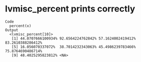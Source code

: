 # lvmisc_percent prints correctly

    Code
      percent(x)
    Output
      <lvmisc_percent[10]>
       [1] 44.0707666100934% 92.6564224762842% 57.1624002419412% 83.2610388286412%
       [5] 16.056070337072%  38.7014232343063% 45.4986239783466% 75.8764690486714%
       [9] 48.4025295823812% <NA>             

